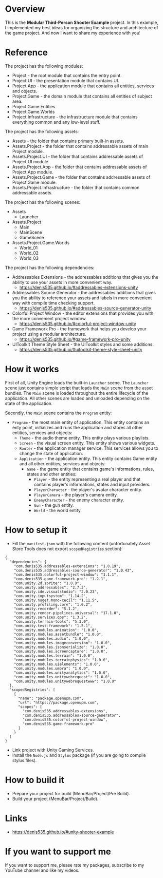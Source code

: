 # Overview
This is the **Modular Third-Person Shooter Example** project.
In this example, I implemented my best ideas for organizing the structure and architecture of the game project.
And now I want to share my experience with you!

# Reference
The project has the following modules:
- Project - the root module that contains the entry point.
- Project.UI - the presentation module that contains UI.
- Project.App - the application module that contains all entities, services and objects.
- Project.Game - the domain module that contains all entities of subject area.
- Project.Game.Entities
- Project.Game.Worlds
- Project.Infrastructure - the infrastructure module that contains everything common and any low-level stuff.

The project has the following assets:
- Assets - the folder that contains primary built-in assets.
- Assets.Project - the folder that contains addressable assets of main Project module.
- Assets.Project.UI - the folder that contains addressable assets of Project.UI module.
- Assets.Project.App - the folder that contains addressable assets of Project.App module.
- Assets.Project.Game - the folder that contains addressable assets of Project.Game module.
- Assets.Project.Infrastructure - the folder that contains common addressable assets.

The project has the following scenes:
- Assets
  * Launcher
- Assets.Project
  * Main
  * MainScene
  * GameScene
- Assets.Project.Game.Worlds
  * World_01
  * World_02
  * World_03

The project has the following dependencies:
- Addressables Extensions           - the addressables additions that gives you the ability to use your assets in more convenient way.
  * https://denis535.github.io/#addressables-extensions-unity
- Addressables Source Generator     - the addressables additions that gives you the ability to reference your assets and labels in more convenient way with compile time checking support.
  * https://denis535.github.io/#addressables-source-generator-unity
- Colorful Project Window           - the editor extensions that provides you with the more convenient project window.
  * https://denis535.github.io/#colorful-project-window-unity
- Game Framework Pro - the framework that helps you develop your project using a modular architecture.
  * https://denis535.github.io/#game-framework-pro-unity
- UIToolkit Theme Style Sheet       - the UIToolkit styles and some additions.
  * https://denis535.github.io/#uitoolkit-theme-style-sheet-unity

# How it works
First of all, Unity Engine loads the built-in ```Launcher``` scene.
The ```Launcher``` scene just contains simple script that loads the ```Main``` scene from the asset bundles.
The ```Main``` scene is loaded throughout the entire lifecycle of the application.
All other scenes are loaded and unloaded depending on the state of the application.

Secondly, the ```Main``` scene contains the ```Program``` entity:
- ```Program``` - the most main entity of application. This entity contains an enty point, initializes and runs the application and stores all other entities, services and objects:
  * ```Theme``` - the audio theme entity. This entity plays various playlists.
  * ```Screen``` - the visual screen entity. This entity shows various widgets.
  * ```Router``` - the application manager service. This services allows you to change the state of application.
  * ```Application``` - the application entity. This entity contains Game entity and all other entities, services and objects:
    * ```Game``` - the game entity that contains game's informations, rules, states and other entities:
      * ```Player``` - the entity representing a real player and that contains player's informations, states and input providers.
      * ```PlayerCharacter``` - the player's avatar character entity.
      * ```PlayerCamera``` - the player's camera entity.
      * ```EnemyCharacter``` - the enemy character entity.
      * ```Gun``` - the gun entity.
      * ```World``` - the world entity.

# How to setup it
- Fill the ```manifest.json``` with the following content (unfortunately Asset Store Tools does not export ```scopedRegistries``` section):
```
{
  "dependencies": {
    "com.denis535.addressables-extensions": "1.0.19",
    "com.denis535.addressables-source-generator": "1.0.43",
    "com.denis535.colorful-project-window": "1.1.1",
    "com.denis535.game-framework-pro": "1.2.1",
    "com.unity.2d.sprite": "1.0.0",
    "com.unity.addressables": "2.7.3",
    "com.unity.ide.visualstudio": "2.0.23",
    "com.unity.inputsystem": "1.14.2",
    "com.unity.nuget.mono-cecil": "1.11.5",
    "com.unity.profiling.core": "1.0.2",
    "com.unity.recorder": "5.1.2",
    "com.unity.render-pipelines.universal": "17.1.0",
    "com.unity.services.qos": "1.3.2",
    "com.unity.terrain-tools": "5.3.0",
    "com.unity.test-framework": "1.5.1",
    "com.unity.modules.animation": "1.0.0",
    "com.unity.modules.assetbundle": "1.0.0",
    "com.unity.modules.audio": "1.0.0",
    "com.unity.modules.imageconversion": "1.0.0",
    "com.unity.modules.jsonserialize": "1.0.0",
    "com.unity.modules.screencapture": "1.0.0",
    "com.unity.modules.terrain": "1.0.0",
    "com.unity.modules.terrainphysics": "1.0.0",
    "com.unity.modules.uielements": "1.0.0",
    "com.unity.modules.umbra": "1.0.0",
    "com.unity.modules.unityanalytics": "1.0.0",
    "com.unity.modules.unitywebrequest": "1.0.0",
    "com.unity.modules.unitywebrequestwww": "1.0.0"
  },
  "scopedRegistries": [
    {
      "name": "package.openupm.com",
      "url": "https://package.openupm.com",
      "scopes": [
        "com.denis535.addressables-extensions",
        "com.denis535.addressables-source-generator",
        "com.denis535.colorful-project-window",
        "com.denis535.game-framework-pro"
      ]
    }
  ]
}
```
- Link project with Unity Gaming Services.
- Install the ```Node.js``` and ```Stylus``` package (if you are going to compile stylus files).

# How to build it
- Prepare your project for build (MenuBar/Project/Pre Build).
- Build your project (MenuBar/Project/Build).

# Links
- https://denis535.github.io/#unity-shooter-example

# If you want to support me
If you want to support me, please rate my packages, subscribe to my YouTube channel and like my videos.
